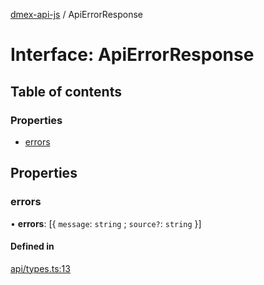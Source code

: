 [dmex-api-js](../README.md) / ApiErrorResponse

# Interface: ApiErrorResponse

## Table of contents

### Properties

- [errors](ApiErrorResponse.md#errors)

## Properties

### errors

• **errors**: [{ `message`: `string` ; `source?`: `string`  }]

#### Defined in

[api/types.ts:13](https://github.com/dmex-app/node-api-js/blob/402fa0b/src/api/types.ts#L13)
